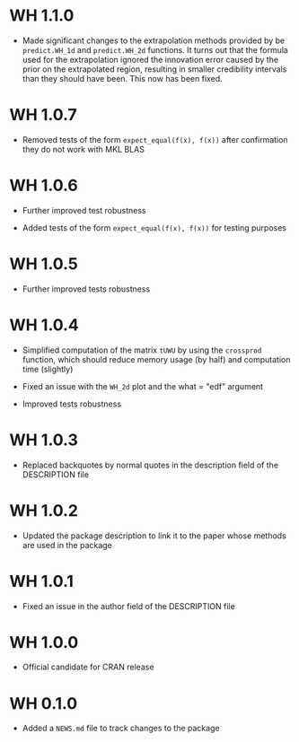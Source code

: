 # WH 1.1.0

* Made significant changes to the extrapolation methods provided by be `predict.WH_1d` and `predict.WH_2d` functions. It turns out that the formula used for the extrapolation ignored the innovation error caused by the prior on the extrapolated region, resulting in smaller credibility intervals than they should have been. This now has been fixed.

# WH 1.0.7

* Removed tests of the form `expect_equal(f(x), f(x))` after confirmation they do not work with MKL BLAS

# WH 1.0.6

* Further improved test robustness

* Added tests of the form `expect_equal(f(x), f(x))` for testing purposes

# WH 1.0.5

* Further improved tests robustness

# WH 1.0.4

* Simplified computation of the matrix `tUWU` by using the `crossprod` function, which should reduce memory usage (by half) and computation time (slightly)

* Fixed an issue with the `WH_2d` plot and the what = "edf" argument

* Improved tests robustness

# WH 1.0.3

* Replaced backquotes by normal quotes in the description field of the DESCRIPTION file

# WH 1.0.2

* Updated the package description to link it to the paper whose methods are used in the package

# WH 1.0.1

* Fixed an issue in the author field of the DESCRIPTION file

# WH 1.0.0

* Official candidate for CRAN release

# WH 0.1.0

* Added a `NEWS.md` file to track changes to the package
